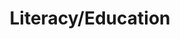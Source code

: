 ---
layout: theme
name: education
title: Literacy/Education
image: education.png
description: Description for Literacy/Education
---
